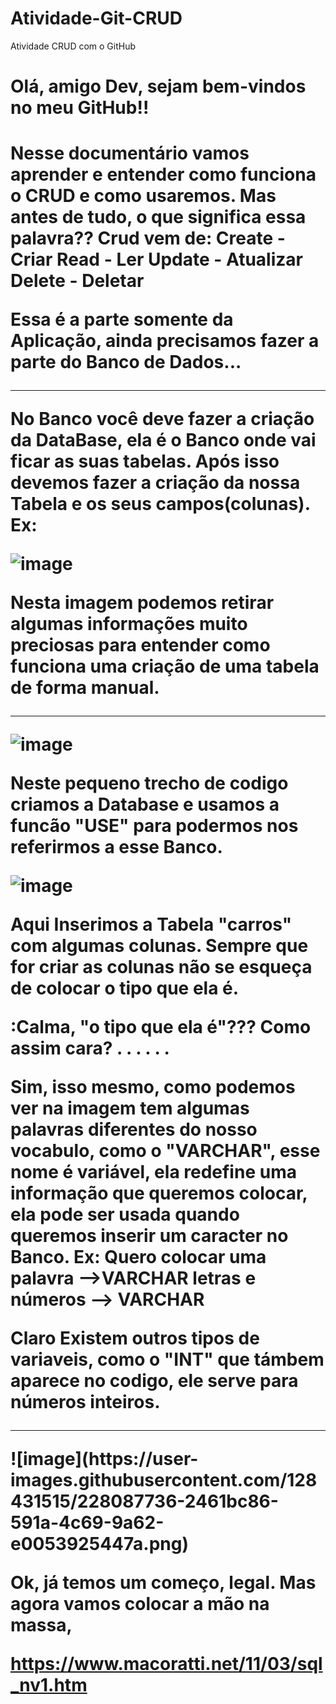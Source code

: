 # Atividade-Git-CRUD
Atividade CRUD com o GitHub

<h1>Olá, amigo Dev, sejam bem-vindos no meu GitHub!!<h1>

Nesse documentário vamos aprender e entender como funciona o CRUD e como usaremos. Mas antes de tudo, o que significa essa palavra?? 
Crud vem de:
Create - Criar
Read - Ler
Update - Atualizar
Delete - Deletar

Essa é a parte somente da Aplicação, ainda precisamos fazer a parte do Banco de Dados...

<hr>

No Banco você deve fazer a criação da DataBase, ela é o Banco onde vai ficar as suas tabelas. Após isso devemos fazer a criação da
nossa Tabela e os seus campos(colunas).
Ex:

![image](https://user-images.githubusercontent.com/128431515/228084796-0ca55c2f-4488-4e2a-aea6-63133724fb85.png)

Nesta imagem podemos retirar algumas informações muito preciosas para entender como funciona uma criação de uma tabela de forma
manual.

  <hr></hr>
  
![image](https://user-images.githubusercontent.com/128431515/228085520-8c5e47c6-9667-4592-9ef6-75649d32da35.png)

Neste pequeno trecho de codigo criamos a Database e usamos a funcão "USE" para podermos nos referirmos a esse Banco.

  

![image](https://user-images.githubusercontent.com/128431515/228086170-2a5b4dfe-371a-4991-a042-2c70aef2a16c.png)

  Aqui Inserimos a Tabela "carros" com algumas colunas. Sempre que for criar as colunas não se esqueça de colocar o tipo que ela é.
  
  
  :Calma, "o tipo que ela é"??? Como assim cara?
  .
  .
  .
  .
  .
  .
  
  Sim, isso mesmo, como podemos ver na imagem tem algumas palavras diferentes do nosso vocabulo, como o "VARCHAR", esse nome é
  variável, ela redefine uma informação que queremos colocar, ela pode ser usada quando queremos inserir um caracter no Banco.
  Ex: Quero colocar uma palavra -->VARCHAR
                        letras e números --> VARCHAR
              
  
  
  Claro Existem outros tipos de variaveis, como o "INT" que támbem aparece no codigo, ele serve para números inteiros.
  
<hr></hr>
![image](https://user-images.githubusercontent.com/128431515/228087736-2461bc86-591a-4c69-9a62-e0053925447a.png)


Ok, já temos um começo, legal. Mas agora vamos colocar a mão na massa, 





https://www.macoratti.net/11/03/sql_nv1.htm

